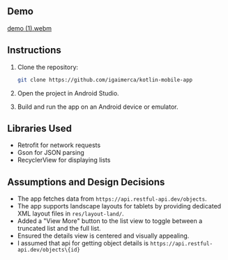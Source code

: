 ## Demo
[demo (1).webm](https://github.com/user-attachments/assets/ccbc0c14-f7a3-4f53-91b1-f881b87d65c1)

## Instructions

1. Clone the repository:
    ```bash
    git clone https://github.com/igaimerca/kotlin-mobile-app
    ```

2. Open the project in Android Studio.

3. Build and run the app on an Android device or emulator.

## Libraries Used

- Retrofit for network requests
- Gson for JSON parsing
- RecyclerView for displaying lists

## Assumptions and Design Decisions

- The app fetches data from `https://api.restful-api.dev/objects`.
- The app supports landscape layouts for tablets by providing dedicated XML layout files in `res/layout-land/`.
- Added a "View More" button to the list view to toggle between a truncated list and the full list.
- Ensured the details view is centered and visually appealing.
- I assumed that api for getting object details is `https://api.restful-api.dev/objects\{id}`
